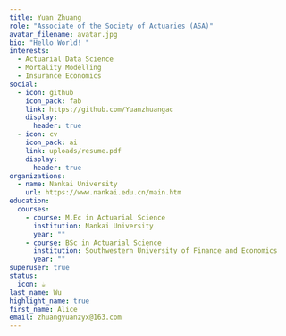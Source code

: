 ```yaml
---
title: Yuan Zhuang
role: "Associate of the Society of Actuaries (ASA)"
avatar_filename: avatar.jpg
bio: "Hello World! "
interests:
  - Actuarial Data Science
  - Mortality Modelling
  - Insurance Economics
social:
  - icon: github
    icon_pack: fab
    link: https://github.com/Yuanzhuangac
    display:
      header: true
  - icon: cv
    icon_pack: ai
    link: uploads/resume.pdf
    display:
      header: true
organizations:
  - name: Nankai University
    url: https://www.nankai.edu.cn/main.htm
education:
  courses:
    - course: M.Ec in Actuarial Science
      institution: Nankai University
      year: ""
    - course: BSc in Actuarial Science
      institution: Southwestern University of Finance and Economics
      year: ""
superuser: true
status:
  icon: ☕️
last_name: Wu
highlight_name: true
first_name: Alice
email: zhuangyuanzyx@163.com
---
```

